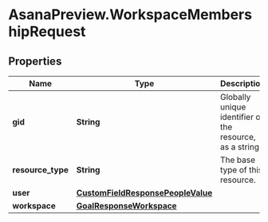 # AsanaPreview.WorkspaceMembershipRequest

## Properties
Name | Type | Description | Notes
------------ | ------------- | ------------- | -------------
**gid** | **String** | Globally unique identifier of the resource, as a string. | [optional] 
**resource_type** | **String** | The base type of this resource. | [optional] 
**user** | [**CustomFieldResponsePeopleValue**](CustomFieldResponsePeopleValue.md) |  | [optional] 
**workspace** | [**GoalResponseWorkspace**](GoalResponseWorkspace.md) |  | [optional] 
